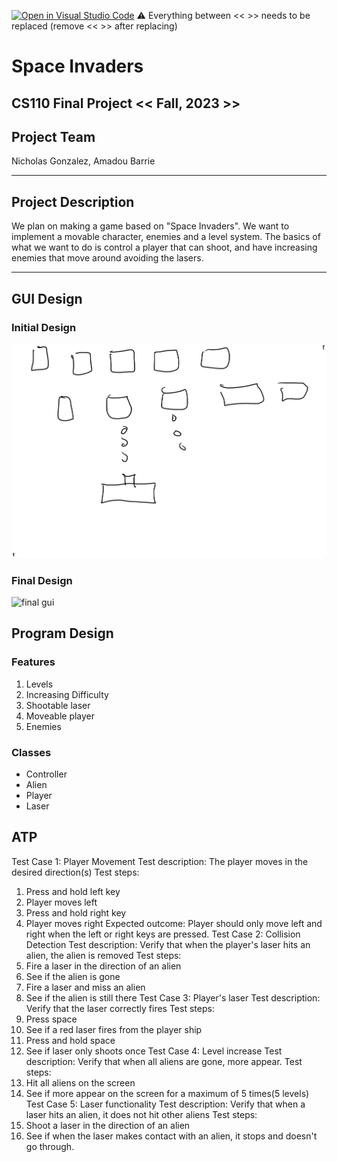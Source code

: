 [![Open in Visual Studio Code](https://classroom.github.com/assets/open-in-vscode-718a45dd9cf7e7f842a935f5ebbe5719a5e09af4491e668f4dbf3b35d5cca122.svg)](https://classroom.github.com/online_ide?assignment_repo_id=12803402&assignment_repo_type=AssignmentRepo)
:warning: Everything between << >> needs to be replaced (remove << >> after replacing)

# Space Invaders
## CS110 Final Project  << Fall, 2023 >>

## Project Team

Nicholas Gonzalez, Amadou Barrie
***

## Project Description

We plan on making a game based on "Space Invaders". We want to implement a movable character, enemies and a level system. The basics of what we want to do is control a player that can shoot, and have increasing enemies that move around avoiding the lasers.
***    

## GUI Design

### Initial Design

![initial gui](assets/gui.png)

### Final Design

![final gui](assets/finalgui.jpg)

## Program Design

### Features

1. Levels
2. Increasing Difficulty
3. Shootable laser
4. Moveable player
5. Enemies

### Classes

- Controller
- Alien
- Player
- Laser

## ATP
Test Case 1: Player Movement
Test description: The player moves in the desired direction(s)
Test steps:
1. Press and hold left key
2. Player moves left
3. Press and hold right key
4. Player moves right
Expected outcome: Player should only move left and right when the left or right keys are pressed.
Test Case 2: Collision Detection
Test description: Verify that when the player's laser hits an alien, the alien is removed
Test steps:
1. Fire a laser in the direction of an alien
2. See if the alien is gone
3. Fire a laser and miss an alien
4. See if the alien is still there
Test Case 3: Player's laser
Test description: Verify that the laser correctly fires
Test steps:
1. Press space
2. See if a red laser fires from the player ship
3. Press and hold space
4. See if laser only shoots once
Test Case 4: Level increase
Test description: Verify that when all aliens are gone, more appear.
Test steps:
1. Hit all aliens on the screen
2. See if more appear on the screen for a maximum of 5 times(5 levels)
Test Case 5: Laser functionality
Test description: Verify that when a laser hits an alien, it does not hit other aliens
Test steps:
1. Shoot a laser in the direction of an alien
2. See if when the laser makes contact with an alien, it stops and doesn't go through. 

